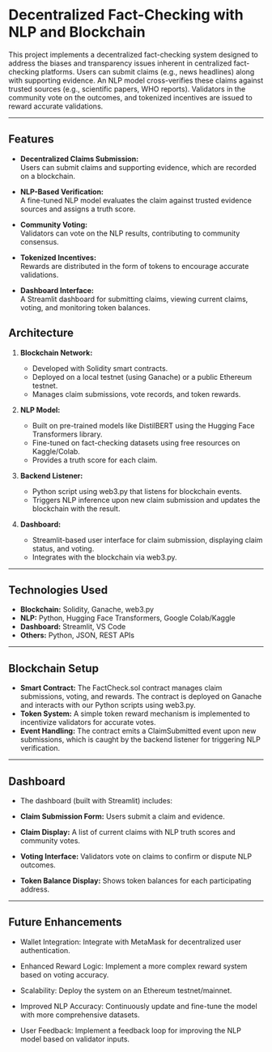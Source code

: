 # Decentralized Fact-Checking with NLP and Blockchain

This project implements a decentralized fact-checking system designed to address the biases and transparency issues inherent in centralized fact-checking platforms. Users can submit claims (e.g., news headlines) along with supporting evidence. An NLP model cross-verifies these claims against trusted sources (e.g., scientific papers, WHO reports). Validators in the community vote on the outcomes, and tokenized incentives are issued to reward accurate validations.

---

## Features

- **Decentralized Claims Submission:**  
  Users can submit claims and supporting evidence, which are recorded on a blockchain.

- **NLP-Based Verification:**  
  A fine-tuned NLP model evaluates the claim against trusted evidence sources and assigns a truth score.

- **Community Voting:**  
  Validators can vote on the NLP results, contributing to community consensus.

- **Tokenized Incentives:**  
  Rewards are distributed in the form of tokens to encourage accurate validations.

- **Dashboard Interface:**  
  A Streamlit dashboard for submitting claims, viewing current claims, voting, and monitoring token balances.

## Architecture

1. **Blockchain Network:**  
   - Developed with Solidity smart contracts.
   - Deployed on a local testnet (using Ganache) or a public Ethereum testnet.
   - Manages claim submissions, vote records, and token rewards.

2. **NLP Model:**  
   - Built on pre-trained models like DistilBERT using the Hugging Face Transformers library.
   - Fine-tuned on fact-checking datasets using free resources on Kaggle/Colab.
   - Provides a truth score for each claim.

3. **Backend Listener:**  
   - Python script using web3.py that listens for blockchain events.
   - Triggers NLP inference upon new claim submission and updates the blockchain with the result.

4. **Dashboard:**  
   - Streamlit-based user interface for claim submission, displaying claim status, and voting.
   - Integrates with the blockchain via web3.py.

---

## Technologies Used

- **Blockchain:** Solidity, Ganache, web3.py
- **NLP:** Python, Hugging Face Transformers, Google Colab/Kaggle
- **Dashboard:** Streamlit, VS Code
- **Others:** Python, JSON, REST APIs

---

## Blockchain Setup

- **Smart Contract:** The FactCheck.sol contract manages claim submissions, voting, and rewards. The contract is deployed on Ganache and interacts with our Python scripts using web3.py.
- **Token System:** A simple token reward mechanism is implemented to incentivize validators for accurate votes.
- **Event Handling:** The contract emits a ClaimSubmitted event upon new submissions, which is caught by the backend listener for triggering NLP verification.

---

## Dashboard

- The dashboard (built with Streamlit) includes:

- **Claim Submission Form:** Users submit a claim and evidence.
- **Claim Display:** A list of current claims with NLP truth scores and community votes.
- **Voting Interface:** Validators vote on claims to confirm or dispute NLP outcomes.
- **Token Balance Display:** Shows token balances for each participating address.
---

## Future Enhancements
- Wallet Integration:
Integrate with MetaMask for decentralized user authentication.

- Enhanced Reward Logic:
Implement a more complex reward system based on voting accuracy.

- Scalability:
Deploy the system on an Ethereum testnet/mainnet.

- Improved NLP Accuracy:
Continuously update and fine-tune the model with more comprehensive datasets.

- User Feedback:
Implement a feedback loop for improving the NLP model based on validator inputs.
